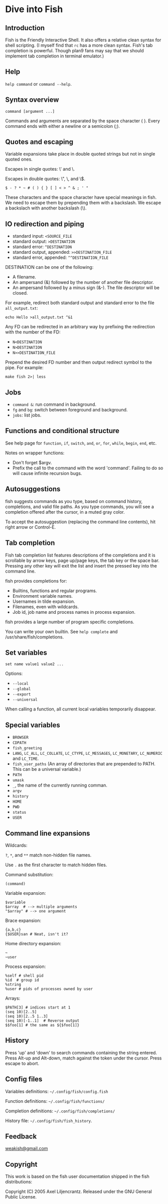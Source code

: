 # Dive into Fish

Introduction
-----------------

Fish is the Friendly Interactive Shell.
It also offers a relative clean syntax for shell scripting.
(I myself find that `rc` has a more clean syntax.
Fish's tab completion is powerful.
Though plan9 fans may say that we should implement tab completion in
terminal emulator.)

Help
------

`help command` or `command --help`.

Syntax overview
----------------

    command [argument ...]

Commands and arguments are separated by the space character ( ).
Every command ends with either a newline or a semicolon (;).


Quotes and escaping
--------------------

Variable expansions take place in double quoted strings but
not in single quoted ones.

Escapes in single quotes: \\' and \\.

Escapes in double quotes: \\", \\\, and \\$.

    $ - ? * ~ # ( ) { } [ ] < > ^ & ; ' "

These characters and the space character have special meanings in fish.
We need to escape them by prepending them with a backslash.
We escape a backslach with another backslash (\\).


IO redirection and piping
-------------------------------


- standard input: `<SOURCE_FILE`
- standard output: `>DESTINATION`
- standard error:  `^DESTINATION`
- standard output, appended:  `>>DESTINATION_FILE`
- standard error, appended:  `^^DESTINATION_FILE`

DESTINATION can be one of the following:

- A filename.
- An ampersand (&) followed by the number of another file descriptor.
- An ampersand followed by a minus sign (&-). The file descriptor
will be closed.

For example, redirect both standard output and standard error
to the file `all_output.txt`:

    echo Hello >all_output.txt ^&1

Any FD can be redirected in an arbitrary way by prefixing the redirection with the number of the FD:

- `N<DESTINATION`
- `N>DESTINATION`
- `N>>DESTINATION_FILE`


Prepend the desired FD number and then output
redirect symbol to the pipe.  For example:

    make fish 2>| less


Jobs
--------------------

- `command &`: run command in background.
- `fg` and `bg`: switch between foreground and background.
- `jobs`: list jobs.


Functions and conditional structure
---------------------------------------

See help page for `function`, `if`, `switch`, `and`, `or`, `for`, `while`, `begin`, `end`, etc.

Notes on wrapper functions:

- Don't forget $argv.
- Prefix the call to the command with the word 'command'. Failing to do so will cause infinite recursion bugs.


Autosuggestions
------------------

fish suggests commands as you type, based on command history, completions, and valid file paths. As you type commands, you will see a completion offered after the cursor, in a muted gray color.

To accept the autosuggestion (replacing the command line contents), hit right arrow or Control-E.


Tab completion
----------------

Fish tab completion list features descriptions of the completions and
it is scrollable
by arrow keys, page up/page keys,
the tab key or the space bar.
Pressing any other key will exit the list and insert
the pressed key into the command line.

fish provides completions for:

- Builtins, functions and regular programs.
- Environment variable names.
- Usernames in tilde expansion.
- Filenames, even with wildcards.
- Job id, job name and process names in process expansion.

fish provides a large number of program specific completions.

You can write your own builtin.
See `help complete` and /usr/share/fish/completions.


Set variables
-------------

    set name value1 value2 ...

Options:

- `--local`
- `--global`
- `--export`
- `--universal`

When calling a function, all current local variables temporarily disappear.


Special variables
-------------------

- `BROWSER`
- `CDPATH`
- `fish_greeting`
- `LANG`, `LC_ALL`, `LC_COLLATE`, `LC_CTYPE`, `LC_MESSAGES`, `LC_MONETARY`, `LC_NUMERIC` and `LC_TIME`.
- `fish_user_paths` (An array of directories that are prepended to PATH. This can be a universal variable.)
- `PATH`
- `umask`
- `_`, the name of the currently running comman.
- `argv`
- `history`
- `HOME`
- `PWD`
- `status`
- `USER`


Command line expansions
-------------------------

Wildcards:

`?`, `*`, and `**` match non-hidden file names.

Use `.` as the first character to match hidden files.


Command substitution:

    (command)

Variable expansion:

    $variable
    $array  # --> multiple arguments
    "$array" # --> one argument

Brace expansion:

    {a,b,c}
    {$USER}san # Neat, isn't it?


Home directory expansion:

    ~
    ~user


Process expansion:

    %self # shell pid
    %id  # group id
    %string
    %user # pids of processes owned by user

Arrays:

    $PATH[3] # indices start at 1
    (seq 10)[2..5]
    (seq 10)[2..5 1..3]
    (seq 10)[-1..1]  # Reverse output
    $$foo[1] # the same as ${$foo[1]}


History
------------

Press 'up' and 'down' to search commands containing the string entered.
Press Alt-up and Alt-down, match against the token under the cursor.
Press escape to abort.


Config files
----------------

Variables definitions: `~/.config/fish/config.fish`

Function definitions: `~/.config/fish/functions/`

Completion definitions: `~/.config/fish/completions/`

History file: `~/.config/fish/fish_history`.


Feedback
----------

<weakish@gmail.com>


Copyright
----------

This work is based on the fish user documentation shipped in the fish distributions:

Copyright (C) 2005 Axel Liljencrantz.
Released under the GNU General Public License.
